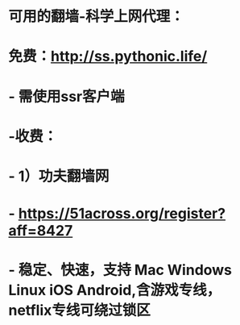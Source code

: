 # 可用的翻墙-科学上网代理：
# 免费：http://ss.pythonic.life/
# -     需使用ssr客户端
# -收费：
# -     1）功夫翻墙网
# -       https://51across.org/register?aff=8427
# -       稳定、快速，支持 Mac Windows Linux  iOS  Android,含游戏专线，netflix专线可绕过锁区
        

       
